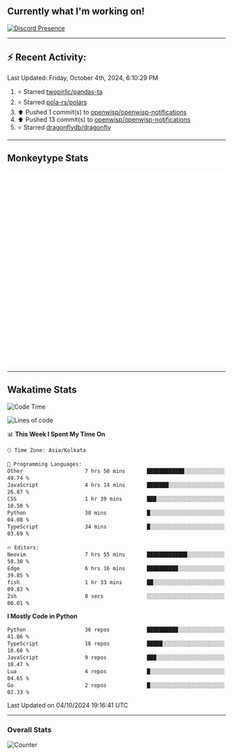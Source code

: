 ## Currently what I'm working on!
[![Discord Presence](https://lanyard.cnrad.dev/api/534981034400284712)](https://discord.com/users/534981034400284712)

---

## :zap: Recent Activity:
<!--RECENT_ACTIVITY:last_update-->
Last Updated: Friday, October 4th, 2024, 6:10:29 PM
<!--RECENT_ACTIVITY:last_update_end-->
<!--RECENT_ACTIVITY:start-->
1. ⭐ Starred [twopirllc/pandas-ta](https://github.com/twopirllc/pandas-ta)<br>
2. ⭐ Starred [pola-rs/polars](https://github.com/pola-rs/polars)<br>
3. ⬆️ Pushed 1 commit(s) to [openwisp/openwisp-notifications](https://github.com/openwisp/openwisp-notifications)<br>
4. ⬆️ Pushed 13 commit(s) to [openwisp/openwisp-notifications](https://github.com/openwisp/openwisp-notifications)<br>
5. ⭐ Starred [dragonflydb/dragonfly](https://github.com/dragonflydb/dragonfly)<br>
<!--RECENT_ACTIVITY:end-->

---

## Monkeytype Stats
<a href="https://monkeytype.com/profile/dhanus">
  <img src="https://raw.githubusercontent.com/Dhanus3133/Dhanus3133/monkeytype/monkeytype-lb.svg" alt="Monkeytype Profile" />
</a>

---

## Wakatime Stats
<!--START_SECTION:waka-->
![Code Time](http://img.shields.io/badge/Code%20Time-2%2C219%20hrs%2028%20mins-blue)

![Lines of code](https://img.shields.io/badge/From%20Hello%20World%20I%27ve%20Written-6.0%20million%20lines%20of%20code-blue)

📊 **This Week I Spent My Time On** 

```text
🕑︎ Time Zone: Asia/Kolkata

💬 Programming Languages: 
Other                    7 hrs 50 mins       ████████████░░░░░░░░░░░░░   49.74 % 
JavaScript               4 hrs 14 mins       ███████░░░░░░░░░░░░░░░░░░   26.87 % 
CSS                      1 hr 39 mins        ███░░░░░░░░░░░░░░░░░░░░░░   10.50 % 
Python                   38 mins             █░░░░░░░░░░░░░░░░░░░░░░░░   04.08 % 
TypeScript               34 mins             █░░░░░░░░░░░░░░░░░░░░░░░░   03.69 % 

🔥 Editors: 
Neovim                   7 hrs 55 mins       █████████████░░░░░░░░░░░░   50.30 % 
Edge                     6 hrs 16 mins       ██████████░░░░░░░░░░░░░░░   39.85 % 
fish                     1 hr 33 mins        ██░░░░░░░░░░░░░░░░░░░░░░░   09.83 % 
Zsh                      0 secs              ░░░░░░░░░░░░░░░░░░░░░░░░░   00.01 % 
```

**I Mostly Code in Python** 

```text
Python                   36 repos            ██████████░░░░░░░░░░░░░░░   41.86 % 
TypeScript               16 repos            █████░░░░░░░░░░░░░░░░░░░░   18.60 % 
JavaScript               9 repos             ███░░░░░░░░░░░░░░░░░░░░░░   10.47 % 
Lua                      4 repos             █░░░░░░░░░░░░░░░░░░░░░░░░   04.65 % 
Go                       2 repos             █░░░░░░░░░░░░░░░░░░░░░░░░   02.33 % 
```




 Last Updated on 04/10/2024 19:16:41 UTC
<!--END_SECTION:waka-->
---

### Overall Stats

<img src="https://moe-counter.glitch.me/get/@Dhanus3133?theme=asoul" alt="Counter" />
